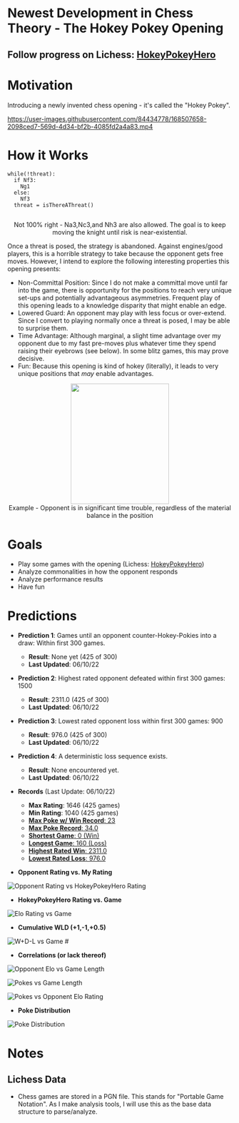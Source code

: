 # Newest Development in Chess Theory - The Hokey Pokey Opening
## Follow progress on Lichess: [HokeyPokeyHero](https://lichess.org/@/HokeyPokeyHero)
# Motivation
Introducing a newly invented chess opening - it's called the "Hokey Pokey". 

https://user-images.githubusercontent.com/84434778/168507658-2098ced7-569d-4d34-bf2b-4085fd2a4a83.mp4

# How it Works
```
while(!threat):
  if Nf3:
    Ng1
  else:
    Nf3
  threat = isThereAThreat()
   
```
<p align="center">Not 100% right - Na3,Nc3,and Nh3 are also allowed. The goal is to keep moving the knight until risk is near-existential.</p>

Once a threat is posed, the strategy is abandoned. Against engines/good players, this is a horrible strategy to take because the opponent gets free moves. However, I intend to explore the following interesting properties this opening presents:
- Non-Committal Position: Since I do not make a committal move until far into the game, there is opportunity for the positions to reach very unique set-ups and potentially advantageous asymmetries. Frequent play of this opening leads to a knowledge disparity that might enable an edge.
- Lowered Guard: An opponent may play with less focus or over-extend. Since I convert to playing normally once a threat is posed, I may be able to surprise them.
- Time Advantage: Although marginal, a slight time advantage over my opponent due to my fast pre-moves plus whatever time they spend raising their eyebrows (see below). In some blitz games, this may prove decisive.
- Fun: Because this opening is kind of hokey (literally), it leads to very unique positions that *may* enable advantages.
<p align="center"><img width=220 height=270 src=https://user-images.githubusercontent.com/84434778/169719125-44f0e78d-00a1-4b00-ad83-adf8d38ecbe7.png><br>
  Example - Opponent is in significant time trouble, regardless of the material balance in the position</p>


# Goals
- Play some games with the opening (Lichess: [HokeyPokeyHero](https://lichess.org/@/HokeyPokeyHero))
- Analyze commonalities in how the opponent responds 
- Analyze performance results
- Have fun
# Predictions
- **Prediction 1**: Games until an opponent counter-Hokey-Pokies into a draw: Within first 300 games.
  - **Result**: None yet (425 of 300)
  - **Last Updated**: 06/10/22
- **Prediction 2**: Highest rated opponent defeated within first 300 games: 1500
  - **Result**: 2311.0 (425 of 300)
  - **Last Updated**: 06/10/22
- **Prediction 3**: Lowest rated opponent loss within first 300 games: 900
  - **Result**: 976.0 (425 of 300)
  - **Last Updated**: 06/10/22
- **Prediction 4**: A deterministic loss sequence exists.
  - **Result**: None encountered yet.
  - **Last Updated**: 06/10/22




- **Records** (Last Update: 06/10/22)
  - **Max Rating**: 1646 (425 games)
  - **Min Rating**: 1040 (425 games)
  - <a href=https://lichess.org/IzSMbpTY>**Max Poke w/ Win Record**: 23</a>
  - <a href=https://lichess.org/UTc9KIXJ>**Max Poke Record**: 34.0</a>
  - <a href=https://lichess.org/uJ4TD3r4>**Shortest Game**: 0 (Win)</a>
  - <a href=https://lichess.org/hxJhZhah>**Longest Game**: 160 (Loss)</a>
  - <a href=https://lichess.org/qpUAMkG6>**Highest Rated Win**: 2311.0</a>
  - <a href=https://lichess.org/CnTGE0pW>**Lowest Rated Loss**: 976.0</a>

- **Opponent Rating vs. My Rating**

![Opponent Rating vs  HokeyPokeyHero Rating](https://user-images.githubusercontent.com/84434778/173174149-ae16598b-c753-49c4-9531-79cca6ec0b82.png)



- **HokeyPokeyHero Rating vs. Game**
 

![Elo Rating vs  Game](https://user-images.githubusercontent.com/84434778/173174161-42974b2c-796f-4e59-a2f8-0e7a2f7b1719.png)



- **Cumulative WLD (+1,-1,+0.5)**


![W+D-L vs  Game #](https://user-images.githubusercontent.com/84434778/173174167-9d23d130-d203-47cd-a3a6-aef6864b66cb.png)



- **Correlations (or lack thereof)**

![Opponent Elo vs  Game Length](https://user-images.githubusercontent.com/84434778/173174169-432b441b-bc21-4646-986b-2b06a6c0156a.png)

![Pokes vs  Game Length](https://user-images.githubusercontent.com/84434778/173174180-7c4359bd-537c-4d7c-b1e9-0b42044c71ea.png)

![Pokes vs  Opponent Elo Rating](https://user-images.githubusercontent.com/84434778/173174188-0f790207-3dae-45d0-8479-04cd6178e09f.png)


- **Poke Distribution**

![Poke Distribution](https://user-images.githubusercontent.com/84434778/173174173-58d8a515-6aa1-4c74-8a98-7cc126524328.png)




# Notes
## Lichess Data
- Chess games are stored in a PGN file. This stands for "Portable Game Notation". As I make analysis tools, I will use this as the base data structure to parse/analyze.
